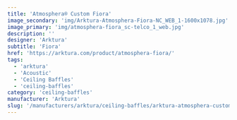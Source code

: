 ```yaml
---
title: 'Atmosphera® Custom Fiora'
image_secondary: 'img/Arktura-Atmosphera-Fiora-NC_WEB_1-1600x1078.jpg'
image_primary: 'img/atmosphera-fiora_sc-telco_1_web.jpg'
description: ''
designer: 'Arktura'
subtitle: 'Fiora'
href: 'https://arktura.com/product/atmosphera-fiora/'
tags:
  - 'arktura'
  - 'Acoustic'
  - 'Ceiling Baffles'
  - 'ceiling-baffles'
category: 'ceiling-baffles'
manufacturer: 'Arktura'
slug: '/manufacturers/arktura/ceiling-baffles/arktura-atmosphera-custom-fiora'
---
```

